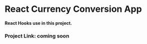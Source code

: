 # React Currency Conversion App

#### React Hooks use in this project.

### Project Link: coming soon